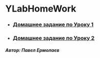 # YLabHomeWork
 - ### [Домашнее задание по Уроку 1](https://github.com/PaulJavaYoung/YLabHomeWork/tree/master/src/com/oldboy/tasks/Lesson1)
 - ### [Домашнее задание по Уроку 2](https://github.com/PaulJavaYoung/YLabHomeWork/tree/Lesson2/src/com/oldboy/tasks/Lesson2)  
#### ***Автор: Павел Ермолаев***

